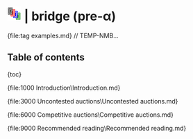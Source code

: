 # ![bridge](https://raw.githubusercontent.com/aornota/bridge/master/src/resources/tpoc-32x32.png) | bridge (pre-α)

{file:tag examples.md} // TEMP-NMB...

## Table of contents

{toc}

{file:1000 Introduction\Introduction.md}

{file:3000 Uncontested auctions\Uncontested auctions.md}

{file:6000 Competitive auctions\Competitive auctions.md}

{file:9000 Recommended reading\Recommended reading.md}
